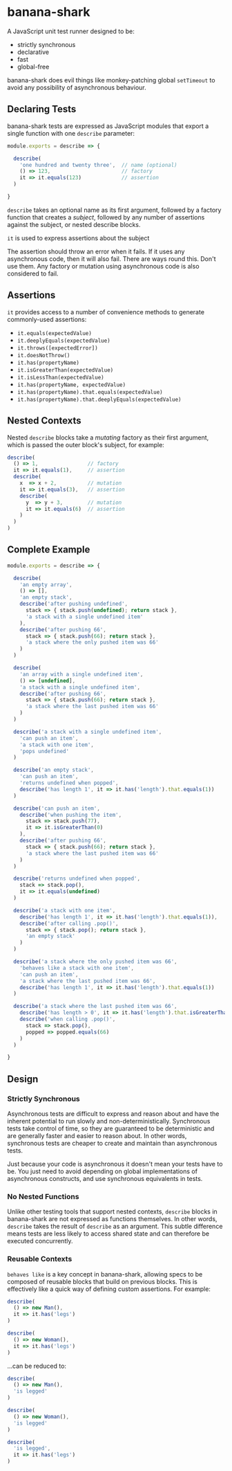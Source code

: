 # banana-shark

A JavaScript unit test runner designed to be:

* strictly synchronous
* declarative
* fast
* global-free

banana-shark does evil things like monkey-patching global `setTimeout` to avoid
any possibility of asynchronous behaviour.

## Declaring Tests

banana-shark tests are expressed as JavaScript modules that export a single
function with one `describe` parameter:

```js
module.exports = describe => {

  describe(
    'one hundred and twenty three',  // name (optional)
    () => 123,                       // factory
    it => it.equals(123)             // assertion
  )

}
```

`describe` takes an optional name as its first argument, followed by a factory
function that creates a _subject_, followed by any number of assertions against
the subject, or nested describe blocks.

`it` is used to express assertions about the subject

The assertion should throw an error when it fails. If it uses any asynchronous
code, then it will also fail. There are ways round this. Don't use them.
Any factory or mutation using asynchronous code is also considered to fail.

## Assertions

`it` provides access to a number of convenience methods to generate
commonly-used assertions:

* `it.equals(expectedValue)`
* `it.deeplyEquals(expectedValue)`
* `it.throws([expectedError])`
* `it.doesNotThrow()`
* `it.has(propertyName)`
* `it.isGreaterThan(expectedValue)`
* `it.isLessThan(expectedValue)`
* `it.has(propertyName, expectedValue)`
* `it.has(propertyName).that.equals(expectedValue)`
* `it.has(propertyName).that.deeplyEquals(expectedValue)`

## Nested Contexts

Nested `describe` blocks take a _mutating_ factory as their first argument,
which is passed the outer block's subject, for example:

```js
describe(
  () => 1,                // factory
  it => it.equals(1),     // assertion
  describe(
    x  => x + 2,          // mutation
    it => it.equals(3),   // assertion
    describe(
      y  => y + 3,        // mutation
      it => it.equals(6)  // assertion
    )
  )
)
```

## Complete Example

```js
module.exports = describe => {

  describe(
    'an empty array',
    () => [],
    'an empty stack',
    describe('after pushing undefined',
      stack => { stack.push(undefined); return stack },
      'a stack with a single undefined item'
    ),
    describe('after pushing 66',
      stack => { stack.push(66); return stack },
      'a stack where the only pushed item was 66'
    )
  )

  describe(
    'an array with a single undefined item',
    () => [undefined],
    'a stack with a single undefined item',
    describe('after pushing 66',
      stack => { stack.push(66); return stack },
      'a stack where the last pushed item was 66'
    )
  )

  describe('a stack with a single undefined item',
    'can push an item',
    'a stack with one item',
    'pops undefined'
  )

  describe('an empty stack',
    'can push an item',
    'returns undefined when popped',
    describe('has length 1', it => it.has('length').that.equals(1))
  )

  describe('can push an item',
    describe('when pushing the item',
      stack => stack.push(77),
      it => it.isGreaterThan(0)
    ),
    describe('after pushing 66',
      stack => { stack.push(66); return stack },
      'a stack where the last pushed item was 66'
    )
  )

  describe('returns undefined when popped',
    stack => stack.pop(),
    it => it.equals(undefined)
  )

  describe('a stack with one item',
    describe('has length 1', it => it.has('length').that.equals(1)),
    describe('after calling .pop()',
      stack => { stack.pop(); return stack },
      'an empty stack'
    )
  )

  describe('a stack where the only pushed item was 66',
    'behaves like a stack with one item',
    'can push an item',
    'a stack where the last pushed item was 66',
    describe('has length 1', it => it.has('length').that.equals(1))
  )

  describe('a stack where the last pushed item was 66',
    describe('has length > 0', it => it.has('length').that.isGreaterThan(0)),
    describe('when calling .pop()',
      stack => stack.pop(),
      popped => popped.equals(66)
    )
  )

}
```

## Design

### Strictly Synchronous

Asynchronous tests are difficult to express and reason about and have the
inherent potential to run slowly and non-deterministically. Synchronous tests
take control of time, so they are guaranteed to be deterministic and are
generally faster and easier to reason about. In other words, synchronous tests
are cheaper to create and maintain than asynchronous tests.

Just because your code is asynchronous it doesn't mean your tests have to be.
You just need to avoid depending on global implementations of asynchronous
constructs, and use synchronous equivalents in tests.

### No Nested Functions

Unlike other testing tools that support nested contexts, `describe` blocks in
banana-shark are not expressed as functions themselves. In other words,
`describe` takes the result of `describe` as an argument. This subtle
difference means tests are less likely to access shared state and can therefore
be executed concurrently.

### Reusable Contexts

`behaves like` is a key concept in banana-shark, allowing specs to be composed
of reusable blocks that build on previous blocks. This is effectively like
a quick way of defining custom assertions. For example:

```js
describe(
  () => new Man(),
  it => it.has('legs')
)

describe(
  () => new Woman(),
  it => it.has('legs')
)
```

...can be reduced to:

```js
describe(
  () => new Man(),
  'is legged'
)

describe(
  () => new Woman(),
  'is legged'
)

describe(
  'is legged',
  it => it.has('legs')
)
```
